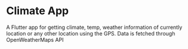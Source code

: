 # Climate App
A Flutter app for getting climate, temp, weather information of currently location or any other location using the GPS. Data is fetched through OpenWeatherMaps API
